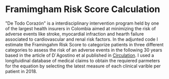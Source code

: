 # Framimgham Risk Score Calculation

"De Todo Corazón" is a interdisciplinary intervention program held by one of the largest health insurers in Colombia aimed at
minimizing the risk of adverse events like stroke, myocardial infraction and hearth failure associated to cardiovascular 
and renal risk factors. In the adjunted code I estimate the Framingahm Risk Score to categorize patients in three different 
categories to assess the risk of an adverse events in the following 30 years based in the article of D´Agostino et al published
in [Circulation](https://www.ahajournals.org/doi/full/10.1161/CIRCULATIONAHA.107.699579?url_ver=Z39.88-2003&rfr_id=ori%3Arid%3Acrossref.org&rfr_dat=cr_pub%3Dpubmed&). I used a longituidinal database 
of medical claims to obtain the requiered parmeters for the equation by selecting the latest measure of each clinical  varible per 
patient in 2018. 

